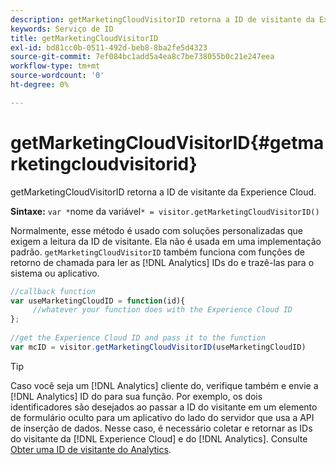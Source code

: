 ```yaml
---
description: getMarketingCloudVisitorID retorna a ID de visitante da Experience Cloud.
keywords: Serviço de ID
title: getMarketingCloudVisitorID
exl-id: bd81cc0b-0511-492d-beb8-8ba2fe5d4323
source-git-commit: 7ef084bc1add5a4ea8c7be738055b0c21e247eea
workflow-type: tm+mt
source-wordcount: '0'
ht-degree: 0%

---
```


# getMarketingCloudVisitorID{#getmarketingcloudvisitorid}

getMarketingCloudVisitorID retorna a ID de visitante da Experience Cloud.

**Sintaxe:** `var *`nome da variável`* = visitor.getMarketingCloudVisitorID()`

Normalmente, esse método é usado com soluções personalizadas que exigem a leitura da ID de visitante. Ela não é usada em uma implementação padrão. `getMarketingCloudVisitorID` também funciona com funções de retorno de chamada para ler as [!DNL Analytics] IDs do e trazê-las para o sistema ou aplicativo.

```js
//callback function 
var useMarketingCloudID = function(id){ 
     //whatever your function does with the Experience Cloud ID 
}; 
 
//get the Experience Cloud ID and pass it to the function 
var mcID = visitor.getMarketingCloudVisitorID(useMarketingCloudID)
```

>[!TIP]
>
>Caso você seja um [!DNL Analytics] cliente do, verifique também e envie a [!DNL Analytics] ID do para sua função. Por exemplo, os dois identificadores são desejados ao passar a ID do visitante em um elemento de formulário oculto para um aplicativo do lado do servidor que usa a API de inserção de dados. Nesse caso, é necessário coletar e retornar as IDs do visitante da [!DNL Experience Cloud] e do [!DNL Analytics]. Consulte [Obter uma ID de visitante do Analytics](../../library/get-set/getanalyticsvisitorid.md).
